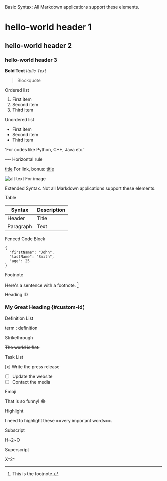 Basic Syntax: All Markdown applications support these elements.

# hello-world header 1
## hello-world header 2
### hello-world header 3

**Bold Text**
*Italic Text*
> Blockquote

Ordered list
1. First item
2. Second item
3. Third item

Unordered list
- First item
- Second item
- Third item

'For codes like Python, C++, Java etc.'

--- Horizontal rule

[title](https://github.com/Turt3ss) For link,   bonus: [title](https://www.markdownguide.org/cheat-sheet/)

![alt text](image.jpg) For image

Extended Syntax. Not all Markdown applications support these elements.

Table

| Syntax | Description |
| ----------- | ----------- |
| Header | Title |
| Paragraph | Text | 

Fenced Code Block

```
{
  "firstName": "John",
  "lastName": "Smith",
  "age": 25
}
``` 

Footnote

Here's a sentence with a footnote. [^1]

[^1]: This is the footnote. 

Heading ID

### My Great Heading {#custom-id}

Definition List

term
: definition 

Strikethrough

~~The world is flat.~~

Task List

 [x] Write the press release
- [ ] Update the website
- [ ] Contact the media 

Emoji

That is so funny! :joy: 

Highlight

I need to highlight these ==very important words==. 

Subscript

H~2~O 

Superscript

X^2^ 
